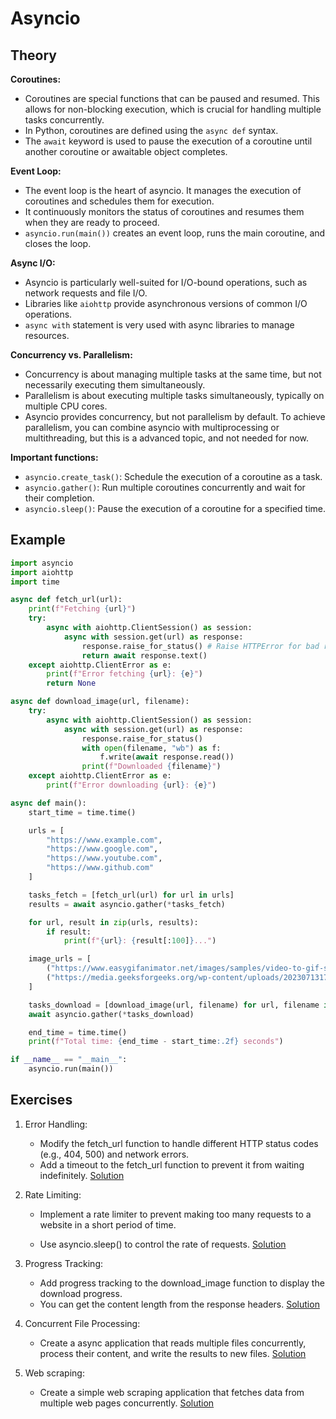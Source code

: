 # Asyncio

## Theory

**Coroutines:**

- Coroutines are special functions that can be paused and resumed. This allows for non-blocking execution, which is crucial for handling multiple tasks concurrently.
- In Python, coroutines are defined using the `async def` syntax.
- The `await` keyword is used to pause the execution of a coroutine until another coroutine or awaitable object completes.

**Event Loop:**

- The event loop is the heart of asyncio. It manages the execution of coroutines and schedules them for execution.
- It continuously monitors the status of coroutines and resumes them when they are ready to proceed.
- `asyncio.run(main())` creates an event loop, runs the main coroutine, and closes the loop.

**Async I/O:**

- Asyncio is particularly well-suited for I/O-bound operations, such as network requests and file I/O.
- Libraries like `aiohttp` provide asynchronous versions of common I/O operations.
- `async with` statement is very used with async libraries to manage resources.

**Concurrency vs. Parallelism:**

- Concurrency is about managing multiple tasks at the same time, but not necessarily executing them simultaneously.
- Parallelism is about executing multiple tasks simultaneously, typically on multiple CPU cores.
- Asyncio provides concurrency, but not parallelism by default. To achieve parallelism, you can combine asyncio with multiprocessing or multithreading, but this is a advanced topic, and not needed for now.

**Important functions:**

- `asyncio.create_task()`: Schedule the execution of a coroutine as a task.
- `asyncio.gather()`: Run multiple coroutines concurrently and wait for their completion.
- `asyncio.sleep()`: Pause the execution of a coroutine for a specified time.

## Example

```python
import asyncio
import aiohttp
import time

async def fetch_url(url):
    print(f"Fetching {url}")
    try:
        async with aiohttp.ClientSession() as session:
            async with session.get(url) as response:
                response.raise_for_status() # Raise HTTPError for bad responses (4xx or 5xx)
                return await response.text()
    except aiohttp.ClientError as e:
        print(f"Error fetching {url}: {e}")
        return None

async def download_image(url, filename):
    try:
        async with aiohttp.ClientSession() as session:
            async with session.get(url) as response:
                response.raise_for_status()
                with open(filename, "wb") as f:
                    f.write(await response.read())
                print(f"Downloaded {filename}")
    except aiohttp.ClientError as e:
        print(f"Error downloading {url}: {e}")

async def main():
    start_time = time.time()

    urls = [
        "https://www.example.com",
        "https://www.google.com",
        "https://www.youtube.com",
        "https://www.github.com"
    ]

    tasks_fetch = [fetch_url(url) for url in urls]
    results = await asyncio.gather(*tasks_fetch)

    for url, result in zip(urls, results):
        if result:
            print(f"{url}: {result[:100]}...")

    image_urls = [
        ("https://www.easygifanimator.net/images/samples/video-to-gif-sample.gif", "image1.gif"),
        ("https://media.geeksforgeeks.org/wp-content/uploads/20230713171351/gfg-puzzle-44-compressed.gif", "image2.gif")
    ]

    tasks_download = [download_image(url, filename) for url, filename in image_urls]
    await asyncio.gather(*tasks_download)

    end_time = time.time()
    print(f"Total time: {end_time - start_time:.2f} seconds")

if __name__ == "__main__":
    asyncio.run(main())
```

## Exercises

1. Error Handling:

   - Modify the fetch_url function to handle different HTTP status codes (e.g., 404, 500) and network errors.
   - Add a timeout to the fetch_url function to prevent it from waiting indefinitely. [Solution](./exercises/_01.py)

2. Rate Limiting:

   - Implement a rate limiter to prevent making too many requests to a website in a short period of time.

   - Use asyncio.sleep() to control the rate of requests. [Solution](./exercises/_02.py)

3. Progress Tracking:

   - Add progress tracking to the download_image function to display the download progress.
   - You can get the content length from the response headers. [Solution](./exercises/_03.py)

4. Concurrent File Processing:

   - Create a async application that reads multiple files concurrently, process their content, and write the results to new files. [Solution](./exercises/_04.py)

5. Web scraping:
   - Create a simple web scraping application that fetches data from multiple web pages concurrently. [Solution](./exercises/_05.py)
